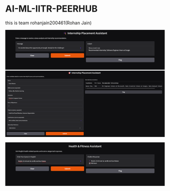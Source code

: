 # AI-ML-IITR-PEERHUB
this is team rohanjain200461(Rohan Jain)



![the relevant outputs are](https://github.com/rohanjain1648/AI-ML-IITR-PEERHUB/blob/main/Screenshot%202025-03-29%20003134.png)
![Predictions](https://github.com/rohanjain1648/AI-ML-IITR-PEERHUB/blob/main/Screenshot%202025-03-29%20003634.png)

![health](https://github.com/rohanjain1648/AI-ML-IITR-PEERHUB/blob/main/Screenshot%202025-03-29%20022939.png)


